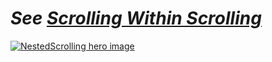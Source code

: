 # _See [Scrolling Within Scrolling](https://android.jlelse.eu/scrolling-within-a-scrollable-view-ada-adam-deconstructs-android-4e0e394ccdf3?)_
[![NestedScrolling hero image](https://adam-hurwitz.firebaseapp.com/NestedScrolling/nestedscrolling-hero2.jpg)](https://android.jlelse.eu/scrolling-within-a-scrollable-view-ada-adam-deconstructs-android-4e0e394ccdf3?)
